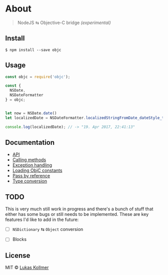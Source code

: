 # About

> NodeJS ⇆ Objective-C bridge _(experimental)_

## Install

```
$ npm install --save objc
```


## Usage

```js
const objc = require('objc');

const {
  NSDate,
  NSDateFormatter
} = objc;


let now = NSDate.date()
let localizedDate = NSDateFormatter.localizedStringFromDate_dateStyle_timeStyle_(now, 2, 2);

console.log(localizedDate); // -> "19. Apr 2017, 22:41:13"

```

## Documentation

- [API](https://lukaskollmer.github.io/objc/api.html)
- [Calling methods](https://lukaskollmer.github.io/objc/calling-methods.html)
- [Exception handling](https://lukaskollmer.github.io/objc/exception-handling.html)
- [Loading ObjC constants](https://lukaskollmer.github.io/objc/loading-objc-constants.html)
- [Pass by reference](https://lukaskollmer.github.io/objc/pass-by-reference.html)
- [Type conversion](https://lukaskollmer.github.io/objc/type-conversion.html)



## TODO
This is very much still work in progress and there's a bunch of stuff that either has some bugs or still needs to be implemented. These are key features I'd like to add in the future:
- [ ] `NSDictionary` ⇆ `Object` conversion
- [ ] Blocks


## License

MIT © [Lukas Kollmer](https://lukas.vip)

